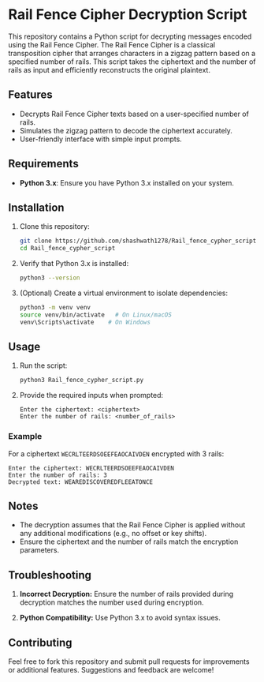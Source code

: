 # Rail Fence Cipher Decryption Script

This repository contains a Python script for decrypting messages encoded using the Rail Fence Cipher. The Rail Fence Cipher is a classical transposition cipher that arranges characters in a zigzag pattern based on a specified number of rails. This script takes the ciphertext and the number of rails as input and efficiently reconstructs the original plaintext.

## Features
- Decrypts Rail Fence Cipher texts based on a user-specified number of rails.
- Simulates the zigzag pattern to decode the ciphertext accurately.
- User-friendly interface with simple input prompts.

## Requirements
- **Python 3.x**: Ensure you have Python 3.x installed on your system.

## Installation

1. Clone this repository:
   ```bash
   git clone https://github.com/shashwath1278/Rail_fence_cypher_script.git
   cd Rail_fence_cypher_script
   ```

2. Verify that Python 3.x is installed:
   ```bash
   python3 --version
   ```

3. (Optional) Create a virtual environment to isolate dependencies:
   ```bash
   python3 -m venv venv
   source venv/bin/activate   # On Linux/macOS
   venv\Scripts\activate    # On Windows
   ```

## Usage
1. Run the script:
   ```bash
   python3 Rail_fence_cypher_script.py
   ```
2. Provide the required inputs when prompted:
   ```plaintext
   Enter the ciphertext: <ciphertext>
   Enter the number of rails: <number_of_rails>
   ```

### Example
For a ciphertext `WECRLTEERDSOEEFEAOCAIVDEN` encrypted with 3 rails:
```plaintext
Enter the ciphertext: WECRLTEERDSOEEFEAOCAIVDEN
Enter the number of rails: 3
Decrypted text: WEAREDISCOVEREDFLEEATONCE
```

## Notes
- The decryption assumes that the Rail Fence Cipher is applied without any additional modifications (e.g., no offset or key shifts).
- Ensure the ciphertext and the number of rails match the encryption parameters.

## Troubleshooting

1. **Incorrect Decryption:**
   Ensure the number of rails provided during decryption matches the number used during encryption.

2. **Python Compatibility:**
   Use Python 3.x to avoid syntax issues.

## Contributing
Feel free to fork this repository and submit pull requests for improvements or additional features. Suggestions and feedback are welcome!
